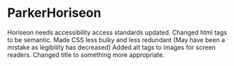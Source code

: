 # ParkerHoriseon
Horiseon needs accessibility access standards updated.
Changed html tags to be semantic.
Made CSS less bulky and less redundant (May have been a mistake as legibility has decreased)
Added alt tags to images for screen readers.
Changed title to something more appropriate.
